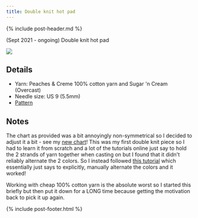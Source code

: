 ```yaml
---
title: Double knit hot pad
---
```


{% include post-header.md %}

(Sept 2021 - ongoing) Double knit hot pad

<img src="media/hot_pad.jpg" style="max-width: 100%" />

## Details
- Yarn: Peaches & Creme 100% cotton yarn and Sugar 'n Cream (Overcast) 
- Needle size: US 9 (5.5mm)
- [Pattern](https://www.ravelry.com/patterns/library/double-knit-bird-dishcloth-hotpad-lessons)

## Notes

The chart as provided was a bit annoyingly non-symmetrical so I decided to adjust it a bit - see my [new chart](https://docs.google.com/spreadsheets/d/1WsnIdpCUvO2Gr-4gnuf6vF674TrOqW-2tqwBImW6Ll8/edit?usp=sharing)! This was my first double knit piece so I had to learn it from scratch and a lot of the tutorials online just say to hold the 2 strands of yarn together when casting on but I found that it didn't reliably alternate the 2 colors. So I instead followed [this tutorial](https://www.youtube.com/watch?v=bZg4DckTMxc) which essentially just says to explicitly, manually alternate the colors and it worked! 

Working with cheap 100% cotton yarn is the absolute worst so I started this briefly but then put it down for a LONG time because getting the motivation back to pick it up again. 

{% include post-footer.html %}
